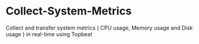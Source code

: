 # Collect-System-Metrics
Collect and transfer system metrics ( CPU usage, Memory usage and Disk usage ) in real-time using Topbeat
